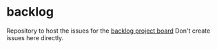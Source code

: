 # backlog

Repository to host the issues for the [backlog project board](https://github.com/orgs/music-assistant/projects/2)
Don't create issues here directly.
